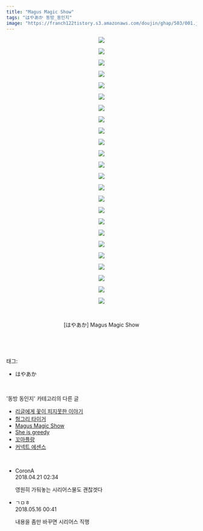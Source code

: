 ```yaml
---
title: "Magus Magic Show"
tags: "はやあか 동방_동인지"
image: "https://franch122tistory.s3.amazonaws.com/doujin/ghap/503/001.jpg"
---
```

<div class="article">
<p style="text-align: center; clear: none; float: none;"><img src="{{ site.imgserver8 }}/ghap/503/001.jpg"/></p>
<p style="text-align: center; clear: none; float: none;"><img src="{{ site.imgserver8 }}/ghap/503/002.jpg"/></p>
<p style="text-align: center; clear: none; float: none;"><img src="{{ site.imgserver8 }}/ghap/503/003.jpg"/></p>
<p style="text-align: center; clear: none; float: none;"><img src="{{ site.imgserver8 }}/ghap/503/004.jpg"/></p>
<p style="text-align: center; clear: none; float: none;"><img src="{{ site.imgserver8 }}/ghap/503/005.jpg"/></p>
<p style="text-align: center; clear: none; float: none;"><img src="{{ site.imgserver8 }}/ghap/503/006.jpg"/></p>
<p style="text-align: center; clear: none; float: none;"><img src="{{ site.imgserver8 }}/ghap/503/007.jpg"/></p>
<p style="text-align: center; clear: none; float: none;"><img src="{{ site.imgserver8 }}/ghap/503/008.jpg"/></p>
<p style="text-align: center; clear: none; float: none;"><img src="{{ site.imgserver8 }}/ghap/503/009.jpg"/></p>
<p style="text-align: center; clear: none; float: none;"><img src="{{ site.imgserver8 }}/ghap/503/010.jpg"/></p>
<p style="text-align: center; clear: none; float: none;"><img src="{{ site.imgserver8 }}/ghap/503/011.jpg"/></p>
<p style="text-align: center; clear: none; float: none;"><img src="{{ site.imgserver8 }}/ghap/503/012.jpg"/></p>
<p style="text-align: center; clear: none; float: none;"><img src="{{ site.imgserver8 }}/ghap/503/013.jpg"/></p>
<p style="text-align: center; clear: none; float: none;"><img src="{{ site.imgserver8 }}/ghap/503/014.jpg"/></p>
<p style="text-align: center; clear: none; float: none;"><img src="{{ site.imgserver8 }}/ghap/503/015.jpg"/></p>
<p style="text-align: center; clear: none; float: none;"><img src="{{ site.imgserver8 }}/ghap/503/016.jpg"/></p>
<p style="text-align: center; clear: none; float: none;"><img src="{{ site.imgserver8 }}/ghap/503/017.jpg"/></p>
<p style="text-align: center; clear: none; float: none;"><img src="{{ site.imgserver8 }}/ghap/503/018.jpg"/></p>
<p style="text-align: center; clear: none; float: none;"><img src="{{ site.imgserver8 }}/ghap/503/019.jpg"/></p>
<p style="text-align: center; clear: none; float: none;"><img src="{{ site.imgserver8 }}/ghap/503/020.jpg"/></p>
<p style="text-align: center; clear: none; float: none;"><img src="{{ site.imgserver8 }}/ghap/503/021.jpg"/></p>
<p style="text-align: center; clear: none; float: none;"><img src="{{ site.imgserver8 }}/ghap/503/022.jpg"/></p>
<p style="text-align: center; clear: none; float: none;"><img src="{{ site.imgserver8 }}/ghap/503/023.jpg"/></p>
<p style="text-align: center; clear: none; float: none;"><img src="{{ site.imgserver8 }}/ghap/503/024.jpg"/></p>
<p style="text-align: center; clear: none; float: none;"><br/></p>
<p style="text-align: center; clear: none; float: none;">[はやあか] Magus Magic Show</p>
<p><br/></p>
</div><br/>
<div class="tagTrail">
<p>태그: </p>
<ul>
<li>はやあか</li>
</ul>
</div><br/>
<div class="another">
<p>'동방 동인지' 카테고리의 다른 글</p>
<ul>
<li><a href="/ghap_505">리글에게 꽃이 피지못한 이야기</a></li>
<li><a href="/ghap_504">헝그리 타이거</a></li>
<li><a href="/ghap_503">Magus Magic Show</a></li>
<li><a href="/ghap_502">She is greedy</a></li>
<li><a href="/ghap_501">꼬마플랑</a></li>
<li><a href="/ghap_500">커넥트 에센스</a></li>
</ul>
</div><br/>
<div class="cb_module cb_fluid">
<div class="cb_wrt cb_profile">
<div class="comment">
<ul>
<li class="cb_thumb_off" id="comment15242493">
<div class="cb_comment_area">
<div class="cb_info_area">
<div class="cb_section">
<span class="cb_nick_name">CoronA</span>
</div>
<div class="cb_section">
<span class="cb_date">2018.04.21 02:34 </span>
</div>
</div>
<div class="cb_dsc_comment">
<p class="cb_dsc">
											영원히 가둬놓는 시리어스물도 괜찮겟다
										</p>
</div>
</div></li>
<li class="cb_thumb_off" id="comment15256914">
<div class="cb_comment_area">
<div class="cb_info_area">
<div class="cb_section">
<span class="cb_nick_name">ㄱㅁㅎ</span>
</div>
<div class="cb_section">
<span class="cb_date">2018.05.16 00:41 </span>
</div>
</div>
<div class="cb_dsc_comment">
<p class="cb_dsc">
											내용을 좀만 바꾸면 시리어스 직행
										</p>
</div>
</div></li>
</ul>
</div>
</div><!-- commentList close -->
</div><br/>
